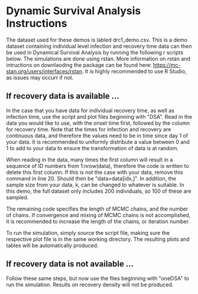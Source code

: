 # Dynamic Survival Analysis Instructions
The dataset used for these demos is labled drc1_demo.csv. This is a demo dataset containing individual level infection and recovery time data can then be used in Dynamical Survival Analysis by running the following r scripts below.  The simulations are done using rstan. More information on rstan and intructions on downlaoding the package can be found here: https://mc-stan.org/users/interfaces/rstan. It is highly recommended to use R Studio, as issues may occurr if not.

## If recovery data is available ...
In the case that you have data for individual recovery time, as well as infection time, use the script and plot files beginning with "DSA".  Read in the data you would like to use, with the onset time first, followed by the column for recovery time. Note that the times for infection and recovery are continuous data, and therefore the values need to be in time since day 1 of your data.  It is recommended to uniformly distribute a value between 0 and 1 to add to your data to ensure the transformation of data is at random. 

When reading in the data, many times the first column will result in a sequence of ID numbers from 1:nrow(data), therefore the code is written to delete this first column.  If this is not the case with your data, remove this command in line 20. Should then be "data=data[idx,]".  In addition, the sample size from your data, k, can be changed to whatever is suitable.  In this demo, the full dataset only includes 200 individuals, so 100 of these are sampled.

The remaining code specifies the length of MCMC chains, and the number of chains.  If convergence and mixing of MCMC chains is not accomplished, it is recommended to increase the length of the chains, or iteration number. 

To run the simulation, simply source the script file, making sure the respective plot file is in the same working directory.  The resulting plots and tables will be automatically produced.

## If recovery data is not available ...
Follow these same steps, but now use the files beginning with "oneDSA" to run the simulation. Results on recovery density will not be produced. 
